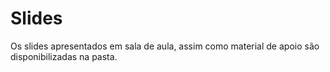 # Slides

Os slides apresentados em sala de aula, assim como material de apoio são disponibilizadas na pasta.
